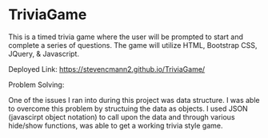 # TriviaGame
This is a timed trivia game where the user will be prompted to start and complete a series of questions. The game will utilize HTML, Bootstrap CSS, JQuery, &amp; Javascript.

Deployed Link:
https://stevencmann2.github.io/TriviaGame/

Problem Solving:

One of the issues I ran into during this project was data structure. I was able to overcome this problem by structuing the data as objects. I used JSON (javascirpt object notation) to call upon the data and through various hide/show functions, was able to get a working trivia style game.  


